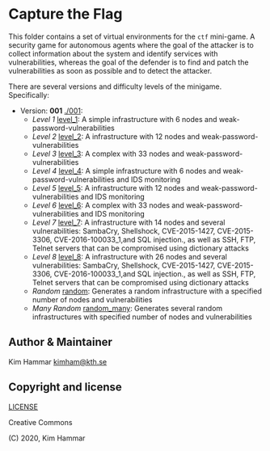 # Capture the Flag

This folder contains a set of virtual environments for the `ctf` mini-game. 
A security game for autonomous agents where the goal of the attacker is to collect information about the system
and identify services with vulnerabilities, whereas the goal of the defender is to find and patch the vulnerabilities
as soon as possible and to detect the attacker.

There are several versions and difficulty levels of the minigame. Specifically:

- Version: **001** [./001](./001):
     - *Level 1* [level_1](./001/level_1): A simple infrastructure with 6 nodes and weak-password-vulnerabilities
     - *Level 2* [level_2](./001/level_2): A infrastructure with 12 nodes and weak-password-vulnerabilities
     - *Level 3* [level_3](./001/level_3): A complex with 33 nodes and weak-password-vulnerabilities
     - *Level 4* [level_4](./001/level_4): A simple infrastructure with 6 nodes and weak-password-vulnerabilities and IDS monitoring
     - *Level 5* [level_5](./001/level_5): A infrastructure with 12 nodes and weak-password-vulnerabilities and IDS monitoring
     - *Level 6* [level_6](./001/level_6): A complex with 33 nodes and weak-password-vulnerabilities and IDS monitoring
     - *Level 7* [level_7](./001/level_7): A infrastructure with 14 nodes and several vulnerabilities: SambaCry, Shellshock, CVE-2015-1427, CVE-2015-3306, CVE-2016-100033_1,and SQL injection., as well as SSH, FTP, Telnet servers that can be compromised using dictionary attacks
     - *Level 8* [level_8](./001/level_8): A infrastructure with 26 nodes and several vulnerabilities: SambaCry, Shellshock, CVE-2015-1427, CVE-2015-3306, CVE-2016-100033_1,and SQL injection., as well as SSH, FTP, Telnet servers that can be compromised using dictionary attacks
     - *Random* [random](./001/random): Generates a random infrastructure with a specified number of nodes and vulnerabilities
     - *Many Random* [random_many](./001/random_many): Generates several random infrastructures with specified number of nodes and vulnerabilities                          
    
  
## Author & Maintainer

Kim Hammar <kimham@kth.se>

## Copyright and license

[LICENSE](LICENSE.md)

Creative Commons

(C) 2020, Kim Hammar